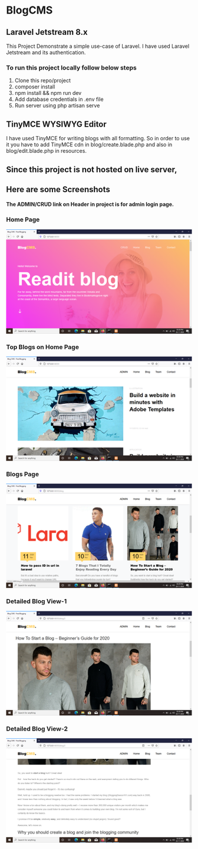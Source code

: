 # BlogCMS 
## Laravel Jetstream 8.x

This Project Demonstrate a simple use-case of Laravel.
I have used Laravel Jetstream and its authentication.


### To run this project locally follow below steps
1. Clone this repo/project
2. composer install
3. npm install && npm run dev
4. Add database credentials in .env file
5. Run server using php artisan serve


## TinyMCE WYSIWYG Editor
I have used TinyMCE for writing blogs with all formatting.
So in order to use it you have to add TinyMCE cdn in blog/create.blade.php and also in blog/edit.blade.php in resources.


## Since this project is not hosted on live server,
## Here are some Screenshots
#### The ADMIN/CRUD link on Header in project is for admin login page.

### Home Page
![](Screenshots/Home.png)

### Top Blogs on Home Page
![](Screenshots/Top-Blogs.png)

### Blogs Page
![](Screenshots/Blog-List.png)

### Detailed Blog View-1
![](Screenshots/Blog-details-1.png)

### Detailed Blog View-2
![](Screenshots/Blog-Details-2.png)
